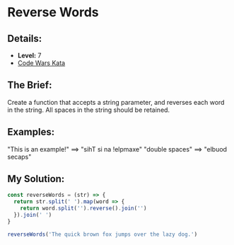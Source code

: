 # Reverse Words

## Details:
* <b>Level:</b> 7
* [Code Wars Kata](https://www.codewars.com/kata/5259b20d6021e9e14c0010d4/javascript)

## The Brief:
Create a function that accepts a string parameter, and reverses each word in the string. All spaces in the string should be retained.

## Examples:
"This is an example!" ==> "sihT si na !elpmaxe"
"double  spaces"      ==> "elbuod  secaps"

## My Solution:
```javascript
const reverseWords = (str) => {
  return str.split(' ').map(word => {
    return word.split('').reverse().join('')
  }).join(' ')
}

reverseWords('The quick brown fox jumps over the lazy dog.')
```



